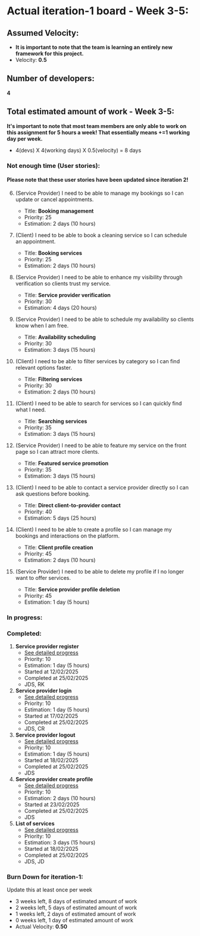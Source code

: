 # Actual iteration-1 board - Week 3-5: 

## Assumed Velocity:
- **It is important to note that the team is learning an entirely new framework for this project.**
- Velocity: **0.5**

## Number of developers:
**4**
## Total estimated amount of work - Week 3-5:
**It's important to note that most team members are only able to work on this assignment for 5 hours a week! That essentially means +=1 working day per week.**
- 4(devs) X 4(working days) X 0.5(velocity) = 8 days


### Not enough time (User stories):

#### Please note that these user stories have been updated since iteration 2!

6. (Service Provider) I need to be able to manage my bookings so I can update or cancel appointments.
    - Title: **Booking management**
    - Priority: 25
    - Estimation: 2 days (10 hours)

7. (Client) I need to be able to book a cleaning service so I can schedule an appointment.
    - Title: **Booking services**
    - Priority: 25
    - Estimation: 2 days (10 hours)

8. (Service Provider) I need to be able to enhance my visibility through verification so clients trust my service.
    - Title: **Service provider verification**
    - Priority: 30
    - Estimation: 4 days (20 hours)

9. (Service Provider) I need to be able to schedule my availability so clients know when I am free.
    - Title: **Availability scheduling**
    - Priority: 30
    - Estimation: 3 days (15 hours)

10. (Client) I need to be able to filter services by category so I can find relevant options faster.
    - Title: **Filtering services**
    - Priority: 30
    - Estimation: 2 days (10 hours)

11. (Client) I need to be able to search for services so I can quickly find what I need.
    - Title: **Searching services**
    - Priority: 35
    - Estimation: 3 days (15 hours)

12. (Service Provider) I need to be able to feature my service on the front page so I can attract more clients.
    - Title: **Featured service promotion**
    - Priority: 35
    - Estimation: 3 days (15 hours)

13. (Client) I need to be able to contact a service provider directly so I can ask questions before booking.
    - Title: **Direct client-to-provider contact**
    - Priority: 40
    - Estimation: 5 days (25 hours)

14. (Client) I need to be able to create a profile so I can manage my bookings and interactions on the platform.
    - Title: **Client profile creation**
    - Priority: 45
    - Estimation: 2 days (10 hours)

15. (Service Provider) I need to be able to delete my profile if I no longer want to offer services.
    - Title: **Service provider profile deletion**
    - Priority: 45
    - Estimation: 1 day (5 hours)

### In progress:


### Completed:
1. **Service provider register**
    - [See detailed progress](user_stories/iter1_us_01_sp_register.md)
    - Priority: 10
    - Estimation: 1 day (5 hours) 
    - Started at 12/02/2025
    - Completed at 25/02/2025
    - JDS, RK
4. **Service provider login**
    - [See detailed progress](user_stories/iter1_us_04_sp_login.md)
    - Priority: 10
    - Estimation: 1 day (5 hours)
    - Started at 17/02/2025
    - Completed at 25/02/2025
    - JDS, CR
5. **Service provider logout**
    - [See detailed progress](user_stories/iter1_us_05_sp_logout.md)
    - Priority: 10
    - Estimation: 1 day (5 hours)
    - Started at 18/02/2025
    - Completed at 25/02/2025
    - JDS
3. **Service provider create profile**
    - [See detailed progress](user_stories/iter1_us_03_sp_create_profile.md)
    - Priority: 10
    - Estimation: 2 days (10 hours)
    - Started at 23/02/2025
    - Completed at 25/02/2025
    - JDS
2. **List of services**
    - [See detailed progress](user_stories/iter1_us_02_client_list_of_services.md)
    - Priority: 10
    - Estimation: 3 days (15 hours)
    - Started at 18/02/2025
    - Completed at 25/02/2025
    - JDS, JD

### Burn Down for iteration-1:
Update this at least once per week
* 3 weeks left, 8 days of estimated amount of work 
* 2 weeks left, 5 days of estimated amount of work 
* 1 weeks left, 2 days of estimated amount of work
* 0 weeks left, 1 day of estimated amount of work
* Actual Velocity: **0.50**
